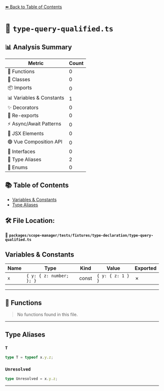 [⬅️ Back to Table of Contents](../../../../../index.md)

# 📄 `type-query-qualified.ts`

## 📊 Analysis Summary

| Metric | Count |
|--------|-------|
| 🔧 Functions | 0 |
| 🧱 Classes | 0 |
| 📦 Imports | 0 |
| 📊 Variables & Constants | 1 |
| ✨ Decorators | 0 |
| 🔄 Re-exports | 0 |
| ⚡ Async/Await Patterns | 0 |
| 💠 JSX Elements | 0 |
| 🟢 Vue Composition API | 0 |
| 📐 Interfaces | 0 |
| 📑 Type Aliases | 2 |
| 🎯 Enums | 0 |

## 📚 Table of Contents

- [Variables & Constants](#variables-constants)
- [Type Aliases](#type-aliases)

## 🛠️ File Location:
📂 **`packages/scope-manager/tests/fixtures/type-declaration/type-query-qualified.ts`**

## Variables & Constants

| Name | Type | Kind | Value | Exported |
|------|------|------|-------|----------|
| `x` | `{ y: { z: number; }; }` | const | `{ y: { z: 1 } }` | ✗ |


---

## 🔧 Functions

> No functions found in this file.


---

## Type Aliases

### `T`

```ts
type T = typeof x.y.z;
```

### `Unresolved`

```ts
type Unresolved = x.y.z;
```


---